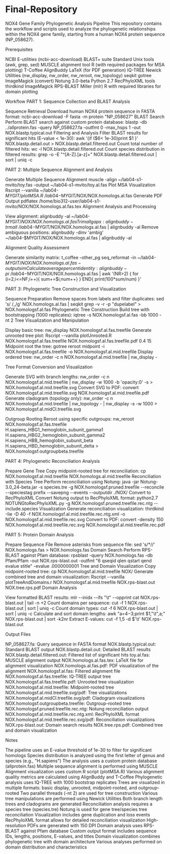 # Final-Repository

NOX4 Gene Family Phylogenetic Analysis Pipeline
This repository contains the workflow and scripts used to analyze the phylogenetic relationships within the NOX4 gene family, starting from a human NOX4 protein sequence (NP_058627).

Prerequisites

NCBI E-utilities (ncbi-acc-download)
BLAST+ suite
Standard Unix tools (awk, grep, sed)
MUSCLE alignment tool
R (with required packages for MSA plotting)
T-Coffee
AlignBuddy
LaTeX (for PDF generation)
IQ-TREE
Newick Utilities (nw_display, nw_order, nw_reroot, nw_topology)
seqkit
gotree
ImageMagick (convert)
Notung 3.0-beta
Python 2.7
RecPhyloXML tools
thirdkind
ImageMagick
RPS-BLAST
Miller (mlr)
R with required libraries for domain plotting

Workflow
PART 1: Sequence Collection and BLAST Analysis

Sequence Retrieval
Download human NOX4 protein sequence in FASTA format:
ncbi-acc-download -F fasta -m protein "NP_058627"
BLAST Search
Perform BLAST search against custom protein database:
blastp -db ../allprotein.fas -query NP_058627.fa -outfmt 0 -max_hsps 1 -out NOX.blastp.typical.out
Filtering and Analysis
Filter BLAST results for significant hits (E-value < 1e-30):
awk '{if ($6< 1e-30)print $1 }' NOX.blastp.detail.out > NOX.blastp.detail.filtered.out
Count total number of filtered hits:
wc -l NOX.blastp.detail.filtered.out
Count species distribution in filtered results:
grep -o -E "^[A-Z].[a-z]+" NOX.blastp.detail.filtered.out | sort | uniq -c

PART 2: Multiple Sequence Alignment and Analysis

Generate Multiple Sequence Alignment
muscle -align ~/lab04-s1-mvito/toy.fas -output ~/lab04-s1-mvito/toy.al.fas
Plot MSA Visualization
Rscript --vanilla ~/lab04-$MYGIT/plotMSA.R ~/lab04-$MYGIT/NOX/NOX.homologs.al.fas
Generate PDF Output
pdflatex /home/bio312-user/lab04-s1-mvito/NOX/NOX.homologs.al.fas.tex
Alignment Analysis and Processing

View alignment:
alignbuddy -al ~/lab04-$MYGIT/NOX/NOX.homologs.al.fas
Trim all gaps:
alignbuddy -trm all ~/lab04-$MYGIT/NOX/NOX.homologs.al.fas | alignbuddy -al
Remove ambiguous positions:
alignbuddy -dinv 'ambig' ~/lab04-$MYGIT/NOX/NOX.homologs.al.fas | alignbuddy -al


Alignment Quality Assessment

Generate similarity matrix:
t_coffee -other_pg seq_reformat -in ~/lab04-$MYGIT/NOX/NOX.homologs.al.fas -output sim
Calculate average percent identity:
alignbuddy -pi ~/lab04-$MYGIT/NOX/NOX.homologs.al.fas | awk '(NR>2) { for (i=2;i<=NF;i++){ sum+=$i;num++} } END{ print(100*sum/num) }'

PART 3: Phylogenetic Tree Construction and Visualization

Sequence Preparation
Remove spaces from labels and filter duplicates:
sed 's/ /_/g' NOX.homologs.al.fas | seqkit grep -v -r -p "dupelabel" > NOX.homologsf.al.fas
Phylogenetic Tree Construction
Build tree with bootstrapping (1000 replicates):
iqtree -s NOX.homologsf.al.fas -bb 1000 -nt 2
Tree Visualization and Manipulation

Display basic tree:
nw_display NOX.homologsf.al.fas.treefile
Generate unrooted tree plot:
Rscript --vanilla plotUnrooted.R NOX.homologsf.al.fas.treefile NOX.homologsf.al.fas.treefile.pdf 0.4 15
Midpoint root the tree:
gotree reroot midpoint -i NOX.homologsf.al.fas.treefile -o NOX.homologsf.al.mid.treefile
Display ordered tree:
nw_order -c n NOX.homologsf.al.mid.treefile | nw_display -


Tree Format Conversion and Visualization

Generate SVG with branch lengths:
nw_order -c n NOX.homologsf.al.mid.treefile | nw_display -w 1000 -b 'opacity:0' -s > NOX.homologsf.al.mid.treefile.svg
Convert SVG to PDF:
convert NOX.homologsf.al.mid.treefile.svg NOX.homologsf.al.mid.treefile.pdf
Generate cladogram (topology only):
nw_order -c n NOX.homologsf.al.mid.treefile | nw_topology - | nw_display -s -w 1000 > NOX.homologsf.al.midCl.treefile.svg


Outgroup Rooting
Reroot using specific outgroups:
nw_reroot NOX.homologsf.al.fas.treefile H.sapiens_HBG1_hemoglobin_subunit_gamma1 H.sapiens_HBG2_hemoglobin_subunit_gamma2 H.sapiens_HBB_hemoglobin_subunit_beta H.sapiens_HBD_hemoglobin_subunit_delta > NOX.homologsf.outgroupbeta.treefile

PART 4: Phylogenetic Reconciliation Analysis

Prepare Gene Tree
Copy midpoint-rooted tree for reconciliation:
cp NOX.homologsf.al.mid.treefile NOX.homologs.al.mid.treefile
Reconciliation with Species Tree
Perform reconciliation using Notung:
java -jar Notung-3.0_24-beta.jar -s species.tre -g NOX.homologsf.pruned.treefile --reconcile --speciestag prefix --savepng --events --outputdir ./NOX/
Convert to RecPhyloXML
Convert Notung output to RecPhyloXML format:
python2.7 NOTUNGtoRecPhyloXML.py -g NOX.homologsf.pruned.treefile.rec.ntg --include.species
Visualization
Generate reconciliation visualization:
thirdkind -Iie -D 40 -f NOX.homologsf.al.mid.treefile.rec.ntg.xml -o NOX.homologsf.al.mid.treefile.rec.svg
Convert to PDF:
convert -density 150 NOX.homologsf.al.mid.treefile.rec.svg NOX.homologsf.al.mid.treefile.rec.pdf

PART 5: Protein Domain Analysis

Prepare Sequence File
Remove asterisks from sequence file:
sed 's/*//' NOX.homologs.fas > NOX.homologs.fas
Domain Search
Perform RPS-BLAST against Pfam database:
rpsblast -query NOX.homologs.fas -db Pfam/Pfam -out NOX.rps-blast.out -outfmt "6 qseqid qlen qstart qend evalue stitle" -evalue .0000000001
Tree and Domain Visualization
Copy midpoint-rooted tree:
cp NOX.homologsf.al.mid.treefile NOX/
Generate combined tree and domain visualization:
Rscript --vanilla plotTreeAndDomains.r NOX.homologsf.al.mid.treefile NOX.rps-blast.out NOX.tree.rps.pdf
Domain Analysis

View formatted BLAST results:
mlr --inidx --ifs "\t" --opprint cat NOX.rps-blast.out | tail -n +2
Count domains per sequence:
cut -f 1 NOX.rps-blast.out | sort | uniq -c
Count domain types:
cut -f 6 NOX.rps-blast.out | sort | uniq -c
Calculate and sort domain lengths:
awk "a=$4-$3;print $1,"\t",a;" NOX.rps-blast.out | sort -k2nr
Extract E-values:
cut -f 1,5 -d $'\t' NOX.rps-blast.out

Output Files

NP_058627.fa: Query sequence in FASTA format
NOX.blastp.typical.out: Standard BLAST output
NOX.blastp.detail.out: Detailed BLAST results
NOX.blastp.detail.filtered.out: Filtered list of significant hits
toy.al.fas: MUSCLE alignment output
NOX.homologs.al.fas.tex: LaTeX file for alignment visualization
NOX.homologs.al.fas.pdf: PDF visualization of the alignment
NOX.homologsf.al.fas: Filtered alignment file
NOX.homologsf.al.fas.treefile: IQ-TREE output tree
NOX.homologsf.al.fas.treefile.pdf: Unrooted tree visualization
NOX.homologsf.al.mid.treefile: Midpoint-rooted tree
NOX.homologsf.al.mid.treefile.svg/pdf: Tree visualizations
NOX.homologsf.al.midCl.treefile.svg/pdf: Cladogram visualizations
NOX.homologsf.outgroupbeta.treefile: Outgroup-rooted tree
NOX.homologsf.pruned.treefile.rec.ntg: Notung reconciliation output
NOX.homologsf.al.mid.treefile.rec.ntg.xml: RecPhyloXML format
NOX.homologsf.al.mid.treefile.rec.svg/pdf: Reconciliation visualizations
NOX.rps-blast.out: Domain search results
NOX.tree.rps.pdf: Combined tree and domain visualization

Notes

The pipeline uses an E-value threshold of 1e-30 to filter for significant homologs
Species distribution is analyzed using the first letter of genus and species (e.g., "H.sapiens")
The analysis uses a custom protein database (allprotein.fas)
Multiple sequence alignment is performed using MUSCLE
Alignment visualization uses custom R script (plotMSA.R)
Various alignment quality metrics are calculated using AlignBuddy and T-Coffee
Phylogenetic analysis uses IQ-TREE with 1000 bootstrap replicates
Trees are visualized in multiple formats: basic display, unrooted, midpoint-rooted, and outgroup-rooted
Two parallel threads (-nt 2) are used for tree construction
Various tree manipulations are performed using Newick Utilities
Both branch length trees and cladograms are generated
Reconciliation analysis requires a species tree (species.tre)
Notung is used for gene tree/species tree reconciliation
Visualization includes gene duplication and loss events
RecPhyloXML format allows for detailed reconciliation visualization
High-resolution PDFs are generated with 150 DPI
Domain analysis uses RPS-BLAST against Pfam database
Custom output format includes sequence IDs, lengths, positions, E-values, and titles
Domain visualization combines phylogenetic tree with domain architecture
Various analyses performed on domain distribution and characteristics
